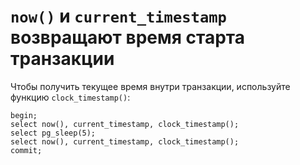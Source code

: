 # `now()` и `current_timestamp` возвращают время старта транзакции

Чтобы получить текущее время внутри транзакции, используйте функцию `clock_timestamp()`:

    begin;
    select now(), current_timestamp, clock_timestamp();
    select pg_sleep(5);
    select now(), current_timestamp, clock_timestamp();
    commit;

